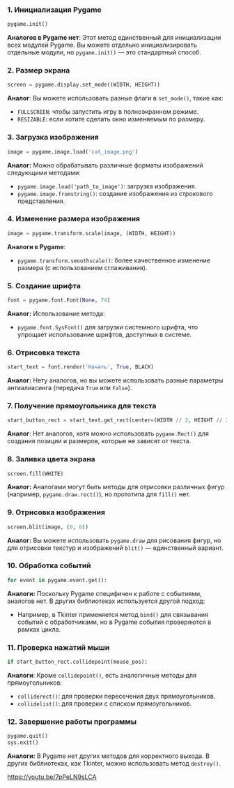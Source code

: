### 1. Инициализация Pygame
```python
pygame.init()
```
**Аналогов в Pygame нет**: Этот метод единственный для инициализации всех модулей Pygame. Вы можете отдельно инициализировать отдельные модули, но `pygame.init()` — это стандартный способ.

### 2. Размер экрана
```python
screen = pygame.display.set_mode((WIDTH, HEIGHT))
```
**Аналог**: Вы можете использовать разные флаги в `set_mode()`, такие как:
- `FULLSCREEN`: чтобы запустить игру в полноэкранном режиме.
- `RESIZABLE`: если хотите сделать окно изменяемым по размеру.

### 3. Загрузка изображения
```python
image = pygame.image.load('cat_image.png')
```
**Аналог:** Можно обрабатывать различные форматы изображений следующими методами:
- `pygame.image.load('path_to_image')`: загрузка изображения.
- `pygame.image.fromstring()`: создание изображения из строкового представления.

### 4. Изменение размера изображения
```python
image = pygame.transform.scale(image, (WIDTH, HEIGHT))
```
**Аналоги в Pygame**:
- `pygame.transform.smoothscale()`: более качественное изменение размера (с использованием сглаживания).

### 5. Создание шрифта
```python
font = pygame.font.Font(None, 74)
```
**Аналог:** Использование метода:
- `pygame.font.SysFont()` для загрузки системного шрифта, что упрощает использование шрифтов, доступных в системе.

### 6. Отрисовка текста
```python
start_text = font.render('Начать', True, BLACK)
```
**Аналог:** Нету аналогов, но вы можете использовать разные параметры антиалиасинга (передача `True` или `False`).

### 7. Получение прямоугольника для текста
```python
start_button_rect = start_text.get_rect(center=(WIDTH // 2, HEIGHT // 2 - 50))
```
**Аналог**: Нет аналогов, хотя можно использовать `pygame.Rect()` для создания позиции и размеров, которые не зависят от текста.

### 8. Заливка цвета экрана
```python
screen.fill(WHITE)
```
**Аналог:** Аналогами могут быть методы для отрисовки различных фигур (например, `pygame.draw.rect()`), но прототипа для `fill()` нет. 

### 9. Отрисовка изображения
```python
screen.blit(image, (0, 0))
```
**Аналог:** Вы можете использовать `pygame.draw` для рисования фигур, но для отрисовки текстур и изображений `blit()` — единственный вариант.

### 10. Обработка событий
```python
for event in pygame.event.get():
```
**Аналоги:** Поскольку Pygame специфичен к работе с событиями, аналогов нет. В других библиотеках используется другой подход:
- Например, в Tkinter применяется метод `bind()` для связывания событий с обработчиками, но в Pygame события проверяются в рамках цикла.

### 11. Проверка нажатий мыши
```python
if start_button_rect.collidepoint(mouse_pos):
```
**Аналоги**: Кроме `collidepoint()`, есть аналогичные методы для прямоугольников:
- `colliderect()`: для проверки пересечения двух прямоугольников.
- `collidelist()`: для проверки с списком прямоугольников.

### 12. Завершение работы программы
```python
pygame.quit()
sys.exit()
```
**Аналоги:** В Pygame нет других методов для корректного выхода. В других библиотеках, как Tkinter, можно использовать метод `destroy()`.

https://youtu.be/7pPeLN9sLCA
